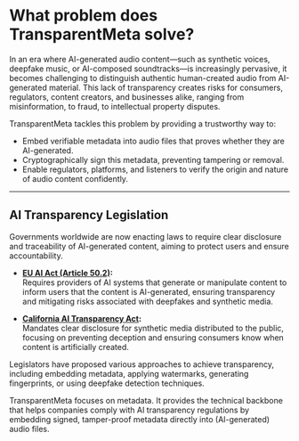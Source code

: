 # What problem does TransparentMeta solve?  

In an era where AI-generated audio content—such as synthetic voices, deepfake 
music, or AI-composed soundtracks—is increasingly pervasive, it becomes 
challenging to distinguish authentic human-created audio from AI-generated material. 
This lack of transparency creates risks for consumers, regulators, content creators, 
and businesses alike, ranging from misinformation, to fraud, to intellectual 
property disputes.

TransparentMeta tackles this problem by providing a trustworthy way to:

- Embed verifiable metadata into audio files that proves whether they are AI-generated.
- Cryptographically sign this metadata, preventing tampering or removal.
- Enable regulators, platforms, and listeners to verify the origin and nature 
of audio content confidently.

---

## AI Transparency Legislation

Governments worldwide are now enacting laws to require clear disclosure and 
traceability of AI-generated content, aiming to protect users and ensure 
accountability. 

- **[EU AI Act (Article 50.2)](https://artificialintelligenceact.eu/article/50/):**  
  Requires providers of AI systems that generate or manipulate 
  content to inform 
  users that the content is AI-generated, ensuring transparency and 
  mitigating risks associated with deepfakes and synthetic media.

- **[California AI Transparency Act](https://leginfo.legislature.ca.gov/faces/billNavClient.xhtml?bill_id=202320240SB942):**  
  Mandates clear disclosure for synthetic media distributed to the public, 
  focusing on preventing deception and ensuring consumers know when content 
  is artificially created.

Legislators have proposed various approaches to achieve transparency, including 
embedding metadata, applying watermarks, generating fingerprints, or using 
deepfake detection techniques.

TransparentMeta focuses on metadata. It provides the technical backbone that 
helps companies comply with AI transparency regulations by embedding signed, 
tamper-proof metadata directly into (AI-generated) audio files.
